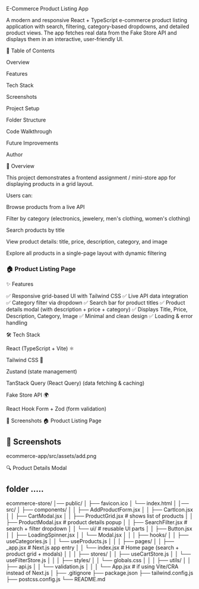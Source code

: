 
E-Commerce Product Listing App

A modern and responsive React + TypeScript e-commerce product listing application with search, filtering, category-based dropdowns, and detailed product views.
The app fetches real data from the Fake Store API
 and displays them in an interactive, user-friendly UI.

📖 Table of Contents

Overview

Features

Tech Stack

Screenshots

Project Setup

Folder Structure

Code Walkthrough

Future Improvements

Author

📝 Overview

This project demonstrates a frontend assignment / mini-store app for displaying products in a grid layout.

Users can:

Browse products from a live API

Filter by category (electronics, jewelery, men's clothing, women's clothing)

Search products by title

View product details: title, price, description, category, and image

Explore all products in a single-page layout with dynamic filtering
### 🏠 Product Listing Page


✨ Features

✅ Responsive grid-based UI with Tailwind CSS
✅ Live API data integration
✅ Category filter via dropdown
✅ Search bar for product titles
✅ Product details modal (with description + price + category)
✅ Displays Title, Price, Description, Category, Image
✅ Minimal and clean design
✅ Loading & error handling

🛠️ Tech Stack

React (TypeScript + Vite) ⚛️

Tailwind CSS 🎨

Zustand (state management)

TanStack Query (React Query) (data fetching & caching)

Fake Store API 🌍

React Hook Form + Zod (form validation)

📸 Screenshots
🏠 Product Listing Page

## 📸 Screenshots

ecommerce-app/src/assets/add.png



🔍 Product Details Modal
## folder .....

ecommerce-store/
│── public/
│   ├── favicon.ico
│   └── index.html
│
│── src/
│   ├── components/
│   │   ├── AddProductForm.jsx
│   │   ├── CartIcon.jsx
│   │   ├── CartModal.jsx
│   │   ├── ProductGrid.jsx        # shows list of products
│   │   ├── ProductModal.jsx       # product details popup
│   │   ├── SearchFilter.jsx       # search + filter dropdown
│   │   └── ui/                    # reusable UI parts
│   │       ├── Button.jsx
│   │       ├── LoadingSpinner.jsx
│   │       └── Modal.jsx
│   │
│   ├── hooks/
│   │   ├── useCategories.js
│   │   └── useProducts.js
│   │
│   ├── pages/
│   │   ├── _app.jsx               # Next.js app entry
│   │   └── index.jsx              # Home page (search + product grid + modals)
│   │
│   ├── stores/
│   │   ├── useCartStore.js
│   │   └── useFilterStore.js
│   │
│   ├── styles/
│   │   └── globals.css
│   │
│   ├── utils/
│   │   ├── api.js
│   │   └── validation.js
│   │
│   └── App.jsx                    # if using Vite/CRA instead of Next.js
│
├── .gitignore
├── package.json
├── tailwind.config.js
├── postcss.config.js
└── README.md


